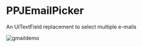 # PPJEmailPicker
An UITextField replacement to select multiple e-mails

![gmaildemo](https://cloud.githubusercontent.com/assets/1206478/15394064/01128c5e-1da7-11e6-9185-46e0e05d158b.gif)

